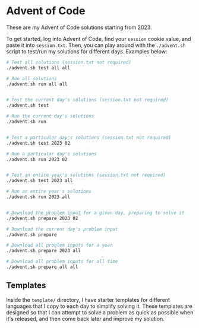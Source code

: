 # Advent of Code

These are my Advent of Code solutions starting from 2023.

To get started, log into Advent of Code, find your `session` cookie value, and paste it into `session.txt`. Then, you can play around with the `./advent.sh` script to test/run my solutions for different days. Examples below:

```sh
# Test all solutions (session.txt not required)
./advent.sh test all all

# Run all solutions
./advent.sh run all all


# Test the current day's solutions (session.txt not required)
./advent.sh test

# Run the current day's solutions
./advent.sh run


# Test a particular day's solutions (session.txt not required)
./advent.sh test 2023 02

# Run a particular day's solutions
./advent.sh run 2023 02


# Test an entire year's solutions (session.txt not required)
./advent.sh test 2023 all

# Run an entire year's solutions
./advent.sh run 2023 all


# Download the problem input for a given day, preparing to solve it
./advent.sh prepare 2023 02

# Download the current day's problem input
./advent.sh prepare

# Download all problem inputs for a year
./advent.sh prepare 2023 all

# Download all problem inputs for all time
./advent.sh prepare all all
```

## Templates
Inside the `template/` directory, I have starter templates for different languages that I copy to each day to simplify solving it. These templates are designed so that I can attempt to solve a problem as quick as possible when it's released, and then come back later and improve my solution.

